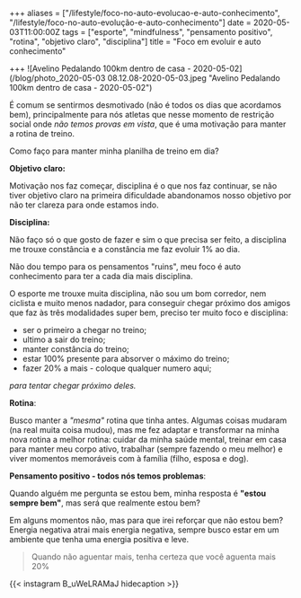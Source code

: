 +++
aliases = ["/lifestyle/foco-no-auto-evolucao-e-auto-conhecimento", "/lifestyle/foco-no-auto-evolução-e-auto-conhecimento"]
date = 2020-05-03T11:00:00Z
tags = ["esporte", "mindfulness", "pensamento positivo", "rotina", "objetivo claro", "disciplina"]
title = "Foco em evoluir e auto conhecimento"

+++
![Avelino Pedalando 100km dentro de casa - 2020-05-02](/blog/photo_2020-05-03 08.12.08-2020-05-03.jpeg "Avelino Pedalando 100km dentro de casa - 2020-05-02")

É comum se sentirmos desmotivado (não é todos os dias que acordamos bem), principalmente para nós atletas que nesse momento de restrição social onde _não temos provas em vista_, que é uma motivação para manter a rotina de treino.

Como faço para manter minha planilha de treino em dia?

**Objetivo claro:**

Motivação nos faz começar, disciplina é o que nos faz continuar, se não tiver objetivo claro na primeira dificuldade abandonamos nosso objetivo por não ter clareza para onde estamos indo.

**Disciplina:**

Não faço só o que gosto de fazer e sim o que precisa ser feito, a disciplina me trouxe constância e a constância me faz evoluir 1% ao dia.

Não dou tempo para os pensamentos "ruins", meu foco é auto conhecimento para ter a cada dia mais disciplina.

O esporte me trouxe muita disciplina, não sou um bom corredor, nem ciclista e muito menos nadador, para conseguir chegar próximo dos amigos que faz às três modalidades super bem, preciso ter muito foco e disciplina:

* ser o primeiro a chegar no treino;
* ultimo a sair do treino;
* manter constância do treino;
* estar 100% presente para absorver o máximo do treino;
* fazer 20% a mais - coloque qualquer numero aqui;

_para tentar chegar próximo deles._

**Rotina**:

Busco manter a _"mesma"_ rotina que tinha antes. Algumas coisas mudaram (na real muita coisa mudou), mas me fez adaptar e transformar na minha nova rotina a melhor rotina: cuidar da minha saúde mental, treinar em casa para manter meu corpo ativo, trabalhar (sempre fazendo o meu melhor) e viver momentos memoráveis com à família (filho, esposa e dog).

**Pensamento positivo - todos nós temos problemas**:

Quando alguém me pergunta se estou bem, minha resposta é **"estou sempre bem"**, mas será que realmente estou bem?

Em alguns momentos não, mas para que irei reforçar que não estou bem? Energia negativa atrai mais energia negativa, sempre busco estar em um ambiente que tenha uma energia positiva e leve.

> Quando não aguentar mais, tenha certeza que você aguenta mais 20%

{{< instagram B_uWeLRAMaJ hidecaption >}}